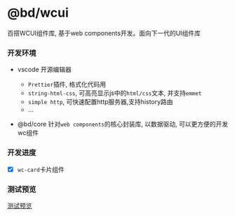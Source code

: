# @bd/wcui
百搭WCUI组件库, 基于web components开发。面向下一代的UI组件库


### 开发环境

  + vscode  开源编辑器
    - `Prettier`插件, 格式化代码用
    - `string-html-css`, 可高亮显示js中的`html/css`文本, 并支持`emmet`
    - `simple http`, 可快速配置http服务器,支持history路由
    - ...

  + @bd/core  针对`web components`的核心封装库, 以数据驱动, 可以更方便的开发wc组件



### 开发进度

- [x] `wc-card`卡片组件


### 测试预览

[测试预览](./develop.md)